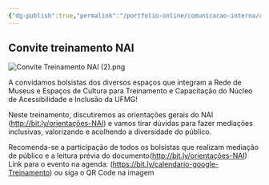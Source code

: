 ```yaml
---
{"dg-publish":true,"permalink":"/portfolio-online/comunicacao-interna/convite-treinamento-nai/","tags":["💼/💬/🟩️"],"created":"2024-02-14T12:36:18.413-03:00","updated":"2024-02-15T15:07:14.457-03:00"}
---
```



## Convite treinamento NAI

![Convite Treinamento NAI (2).png](/img/user/XX_Anexos/Convite%20Treinamento%20NAI%20(2).png)

A convidamos bolsistas dos diversos espaços que integram a Rede de Museus e Espaços de Cultura para Treinamento e Capacitação do Núcleo de Acessibilidade e Inclusão da UFMG!

Neste treinamento, discutiremos as orientações gerais do NAI (<http://bit.ly/orientações-NAI>) e vamos tirar dúvidas para fazer mediações inclusivas, valorizando e acolhendo a diversidade do público.

Recomenda-se a participação de todos os bolsistas que realizam mediação de público e a leitura prévia do documento(<http://bit.ly/orientações-NAI>)
Link para o evento na agenda: (<https://bit.ly/calendario-google-Treinamento>) ou siga o QR Code na imagem